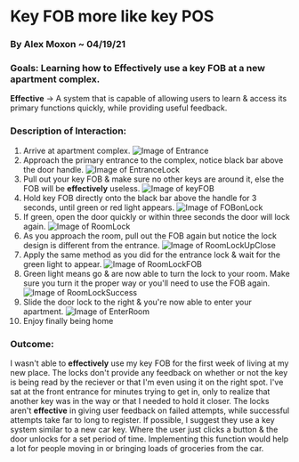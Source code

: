 # Key FOB more like key POS

### By Alex Moxon ~ 04/19/21

### Goals: Learning how to **Effectively** use a key FOB at a new apartment complex.


**Effective** -> A system that is capable of allowing users to learn & access its primary functions quickly, while providing useful feedback.


### Description of Interaction:

1. Arrive at apartment complex.
![Image of Entrance](/ux-portfolio-alexmoxon/assets/Entrance.JPG)
2. Approach the primary entrance to the complex, notice black bar above the door handle.
![Image of EntranceLock](/ux-portfolio-alexmoxon/assets/EntranceLock.JPG)
3. Pull out your key FOB & make sure no other keys are around it, else the FOB will be **effectively** useless.
![Image of keyFOB](/ux-portfolio-alexmoxon/assets/keyFOB.JPG)
4. Hold key FOB directly onto the black bar above the handle for 3 seconds, until green or red light appears.
![Image of FOBonLock](/ux-portfolio-alexmoxon/assets/FOBonLock.JPG)
5. If green, open the door quickly or within three seconds the door will lock again.
![Image of RoomLock](/ux-portfolio-alexmoxon/assets/RoomLock.JPG)
6. As you approach the room, pull out the FOB again but notice the lock design is different from the entrance.
![Image of RoomLockUpClose](/ux-portfolio-alexmoxon/assets/RoomLockUpClose.JPG)
7. Apply the same method as you did for the entrance lock & wait for the green light to appear.
![Image of RoomLockFOB](/ux-portfolio-alexmoxon/assets/RoomLockFOB.JPG)
8. Green light means go & are now able to turn the lock to your room. Make sure you turn it the proper way or you'll need to use the FOB again.
![Image of RoomLockSuccess](/ux-portfolio-alexmoxon/assets/RoomLockSuccess.JPG)
9. Slide the door lock to the right & you're now able to enter your apartment.
![Image of EnterRoom](/ux-portfolio-alexmoxon/assets/EnterRoom.JPG)
10. Enjoy finally being home

### Outcome:
I wasn't able to **effectively** use my key FOB for the first week of living at my new place. The locks don't provide any feedback on whether or not the key is being read by the reciever or that I'm even using it on the right spot. I've sat at the front entrance for minutes trying to get in, only to realize that another key was in the way or that I needed to hold it closer. The locks aren't **effective** in giving user feedback on failed attempts, while successful attempts take far to long to register. If possible, I suggest they use a key system similar to a new car key. Where the user just clicks a button & the door unlocks for a set period of time. Implementing this function would help a lot for people moving in or bringing loads of groceries from the car.
